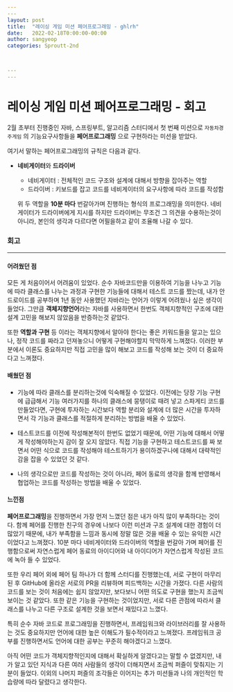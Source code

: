 ```yaml
---
​---
layout: post
title:  "레이싱 게임 미션 페어프로그래밍 - ghlrh"
date:   2022-02-18T0:00:00-00:00
author: sangyeop
categories: Sproutt-2nd



​---
---
```




# 레이싱 게임 미션 페어프로그래밍 - 회고

2월 초부터 진행중인 자바, 스프링부트, 알고리즘 스터디에서 첫 번째 미션으로 `자동차경주게임` 의 기능요구사항들을 **페어프로그래밍** 으로 구현하라는 미션을 받았다.

여기서 말하는 페어프로그래밍의 규칙은 다음과 같다.

- **네비게이터**와 **드라이버**

  - 네비게이터 : 전체적인 코드 구조와 설계에 대해서 방향을 잡아주는 역할
  - 드라이버 : 키보드를 잡고 코드를 네비게이터의 요구사항에 따라 코드를 작성함

  위 두 역할을 **10분 마다** 번갈아가며 진행하는 형식의 프로그래밍을 의미한다. 네비게이터가 드라이버에게 지시를 하지만 드라이버는 무조건 그 의견을 수용하는것이 아니라, 본인의 생각과 다르다면 어필을하고 같이 조율해 나갈 수 있다.



### 회고

------

#### 어려웠던 점

모든 게 처음이어서 어려움이 있었다. 순수 자바코드만을 이용하여 기능을 나누고 기능에 따라 클래스를 나누는 과정과 구현한 기능들에 대해서 테스트 코드를 짰는데, 내가 안드로이드를 공부하며 1년 동안 사용했던 자바라는 언어가 이렇게 어려웠나 싶은 생각이 들었다. 그만큼 **객체지향언어**라는 자바를 사용하면서 한번도 객체지향적인 구조에 대한 설계 고민을 해보지 않았음을 반증하는것 같았다.

또한 **역할과 구현** 등 이라는 객체지향에서 알아야 한다는 좋은 키워드들을 알고는 있으나, 정작 코드를 짜라고 던져놓으니 어떻게 구현해야할지 막막하게 느껴졌다. 이러한 부분에서 이론도 중요하지만 직접 고민을 많이 해보고 코드를 작성해 보는 것이 더 중요하다고 느껴졌다.

#### 배웠던 점

- 기능에 따라 클래스를 분리하는것에 익숙해질 수 있었다. 이전에는 당장 기능 구현에 급급해서 기능 여러가지를 하나의 클래스에 뭉탱이로 때려 넣고 스파게티 코드를 만들었다면, 구현에 투자하는 시간보다 역할 분리와 설계에 더 많은 시간을 투자하면서 각 기능과 클래스를 적절하게 분리하는 방법을 배울 수 있었다.

- 테스트코드를 이전에 작성해본적이 한번도 없었기 때문에, 어떤 기능에 대해서 어떻게 작성해야하는지 감이 잘 오지 않았다. 직접 기능을 구현하고 테스트코드를 짜 보면서 어떤 식으로 코드를 작성해야 테스트하기가 용이하겠구나에 대해서 대략적인 감을 잡을 수 있었던 것 같다.

- 나의 생각으로만 코드를 작성하는 것이 아니라, 페어 동료의 생각을 함께 반영해서 협업하는 코드를 작성하는 방법을 배울 수 있었다. 

#### 느낀점

**페어프로그래밍**을 진행하면서 가장 먼저 느꼈던 점은 내가 아직 많이 부족하다는 것이다. 함께 페어를 진행한 친구의 경우에 나보다 이런 미션과 구조 설계에 대한 경험이 더 많았기 때문에, 내가 부족함을 느낌과 동시에 정말 많은 것을 배울 수 있는 유익한 시간이었다고 느껴졌다. 10분 마다 네비게이터와 드라이버의 역할을 번갈아 가며 페어를 진행함으로써 자연스럽게 페어 동료의 아이디어와 내 아이디어가 자연스럽게 작성된 코드에 녹아 들 수 있었다. 

또한 우리 페어 외에 페어 팀 하나가 더 함께 스터디를 진행했는데, 서로 구현이 마무리 된 후 GitHub에 올라온 서로의 PR을 리뷰하며 피드백하는 시간을 가졌다. 다른 사람의 코드를 보는 것이 처음에는 쉽지 않았지만, 보다보니 어떤 의도로 구현을 했는지 조금씩 보이는 것 같았다. 또한 같은 기능을 구현하는 것이었지만, 서로 다른 관점에 따라서 클래스를 나누고 다른 구조로 설계한 것을 보면서 재밌다고 느꼈다.

특히 순수 자바 코드로 프로그래밍을 진행하면서, 프레임워크와 라이브러리를 잘 사용하는 것도 중요하지만 언어에 대한 높은 이해도가 필수적이라고 느껴졌다. 프레임워크 공부를 진행하면서도 언어에 대한 공부는 꾸준히 해야겠다고 느꼈다.

아직 어떤 코드가 객체지향적인지에 대해서 확실하게 알겠다고는 말할 수 없겠지만, 내가 알고 있던 지식과 다른 여러 사람들의 생각이 더해지면서 조금씩 퍼즐이 맞춰지는 기분이 들었다. 이외의 나머지 퍼즐의 조각들은 이어지는 추가 미션들과 나의 개인적인 학습량에 따라 달렸다고 생각한다. 

